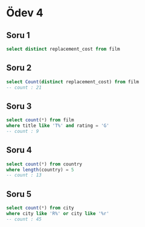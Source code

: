 # Ödev 4

## Soru 1

```sql
select distinct replacement_cost from film
```

## Soru 2

```sql
select Count(distinct replacement_cost) from film
-- count : 21
```

## Soru 3

```sql
select count(*) from film
where title like 'T%' and rating = 'G'
-- count : 9
```

## Soru 4

```sql
select count(*) from country
where length(country) = 5
-- count : 13
```

## Soru 5

```sql
select count(*) from city
where city like 'R%' or city like '%r'
-- count : 45
```
